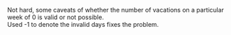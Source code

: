 Not hard, some caveats of whether the number of vacations on a particular week of 0 is valid or not possible.\
Used -1 to denote the invalid days fixes the problem.
